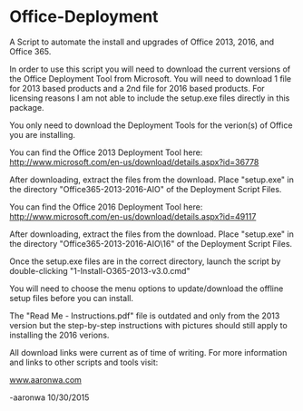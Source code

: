 # Office-Deployment
A Script to automate the install and upgrades of Office 2013, 2016, and Office 365.

In order to use this script you will need to download the current versions of the Office Deployment Tool from Microsoft. You will need to download 1 file for 2013 based products and a 2nd file for 2016 based products. For licensing reasons I am not able to include the setup.exe files directly in this package.

You only need to download the Deployment Tools for the verion(s) of Office you are installing.

You can find the Office 2013 Deployment Tool here:
http://www.microsoft.com/en-us/download/details.aspx?id=36778

After downloading, extract the files from the download. Place "setup.exe" in the directory "Office365-2013-2016-AIO\" of the Deployment Script Files.

You can find the Office 2016 Deployment Tool here:
http://www.microsoft.com/en-us/download/details.aspx?id=49117

After downloading, extract the files from the download. Place "setup.exe" in the directory "Office365-2013-2016-AIO\16\" of the Deployment Script Files.

Once the setup.exe files are in the correct directory, launch the script by double-clicking "1-Install-O365-2013-v3.0.cmd"

You will need to choose the menu options to update/download the offline setup files before you can install.

The "Read Me - Instructions.pdf" file is outdated and only from the 2013 version but the step-by-step instructions with pictures should still apply to installing the 2016 verions.

All download links were current as of time of writing. For more information and links to other scripts and tools visit:

www.aaronwa.com

-aaronwa
10/30/2015

